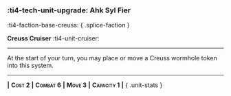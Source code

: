 ### :ti4-tech-unit-upgrade: **Ahk Syl Fier**
:ti4-faction-base-creuss:
{ .splice-faction }

**Creuss Cruiser** :ti4-unit-cruiser:

---

At the start of your turn, you may place or move a Creuss wormhole token into this system.

---

__|__ <span style="font-variant:small-caps;white-space: nowrap;">**Cost 2**</span> __|__ <span style="font-variant:small-caps;white-space: nowrap;">**Combat 6**</span> __|__ <span style="font-variant:small-caps;white-space: nowrap;">**Move 3**</span> __|__ <span style="font-variant:small-caps;white-space: nowrap;">**Capacity 1**</span> __|__
{ .unit-stats }
